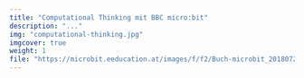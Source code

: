 ```yaml
---
title: "Computational Thinking mit BBC micro:bit"
description: "..."
img: "computational-thinking.jpg"
imgcover: true
weight: 1
file: "https://microbit.eeducation.at/images/f/f2/Buch-microbit_20180729.pdf"
---
```

